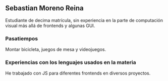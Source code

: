 ## Sebastian Moreno Reina

Estudiante de decima matrícula, sin experiencia en la parte de computación visual más allá de frontends y algunas GUI.

### Pasatiempos
Montar bicicleta, juegos de mesa y videojuegos.

### Experiencias con los lenguajes usados en la materia

He trabajado con JS para diferentes frontends en diversos proyectos.